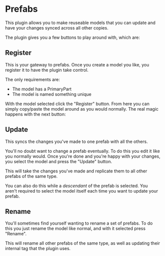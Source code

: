 # Prefabs

This plugin allows you to make reuseable models that you can update and have your changes synced across all other copies.

The plugin gives you a few buttons to play around with, which are:

## Register

This is your gateway to prefabs. Once you create a model you like, you register it to have the plugin take control.

The only requirements are:
- The model has a PrimaryPart
- The model is named something unique

With the model selected click the "Register" button. From here you can simply copy/paste the model around as you would normally. The real magic happens with the next button:

## Update

This syncs the changes you've made to one prefab with all the others.

You'll no doubt want to change a prefab eventually. To do this you edit it like you normally would. Once you're done and you're happy with your changes, you select the model and press the "Update" button.

This will take the changes you've made and replicate them to all other prefabs of the same type.

You can also do this while a _descendant_ of the prefab is selected. You aren't required to select the model itself each time you want to update your prefab.

## Rename

You'll sometimes find yourself wanting to rename a set of prefabs. To do this you just rename the model like normal, and with it selected press "Rename".

This will rename all other prefabs of the same type, as well as updating their internal tag that the plugin uses.
